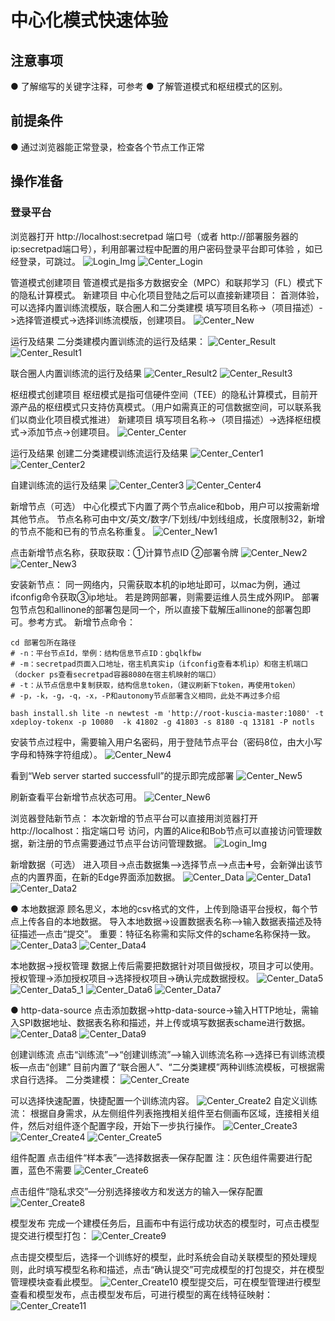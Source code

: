 # 中心化模式快速体验

## 注意事项
● 了解缩写的关键字注释，可参考
● 了解管道模式和枢纽模式的区别。
       
## 前提条件
● 通过浏览器能正常登录，检查各个节点工作正常
## 操作准备
### 登录平台
浏览器打开 http://localhost:secretpad 端口号（或者 http://部署服务器的ip:secretpad端口号），利用部署过程中配置的用户密码登录平台即可体验 ，如已经登录，可跳过。
![Login_Img](../imgs/login_img.png)
![Center_Login](../imgs/center_login1.png)

管道模式创建项目
管道模式是指多方数据安全（MPC）和联邦学习（FL）模式下的隐私计算模式。
新建项目
中心化项目登陆之后可以直接新建项目：
首测体验，可以选择内置训练流模版，联合圈人和二分类建模
填写项目名称->（项目描述）->选择管道模式->选择训练流模版，创建项目。
![Center_New](../imgs/center_new.png)

运行及结果
二分类建模内置训练流的运行及结果：
![Center_Result](../imgs/center_result.png)
![Center_Result1](../imgs/center_result1.png)

联合圈人内置训练流的运行及结果
![Center_Result2](../imgs/center_result2.png)
![Center_Result3](../imgs/center_result3.png)


枢纽模式创建项目
枢纽模式是指可信硬件空间（TEE）的隐私计算模式，目前开源产品的枢纽模式只支持仿真模式。（用户如需真正的可信数据空间，可以联系我们以商业化项目模式推进）
新建项目
填写项目名称->（项目描述）->选择枢纽模式->添加节点->创建项目。
![Center_Center](../imgs/center_center.png)

运行及结果
创建二分类建模训练流运行及结果
![Center_Center1](../imgs/center_center1.png)
![Center_Center2](../imgs/center_center2.png)


自建训练流的运行及结果
![Center_Center3](../imgs/center_center3.png)
![Center_Center4](../imgs/center_center4.png)


新增节点（可选）
中心化模式下内置了两个节点alice和bob，用户可以按需新增其他节点。
节点名称可由中文/英文/数字/下划线/中划线组成，长度限制32，新增的节点不能和已有的节点名称重复。
![Center_New1](../imgs/center_new1.png)

点击新增节点名称，获取获取：①计算节点ID ②部署令牌
![Center_New2](../imgs/center_new2.png)
![Center_New3](../imgs/center_new3.png)

安装新节点：
同一网络内，只需获取本机的ip地址即可，以mac为例，通过ifconfig命令获取③ip地址。
若是跨网部署，则需要运维人员生成外网IP。
部署包节点包和allinone的部署包是同一个，所以直接下载解压allinone的部署包即可。参考方式。
新增节点命令：
```shell
cd 部署包所在路径
# -n：平台节点Id，举例：结构信息节点ID：gbqlkfbw
# -m：secretpad页面入口地址，宿主机真实ip（ifconfig查看本机ip）和宿主机端口（docker ps查看secretpad容器8080在宿主机映射的端口）
# -t：从节点信息中复制获取，结构信息token，（建议刷新下token，再使用token）
# -p，-k，-g，-q，-x，-P和autonomy节点部署含义相同，此处不再过多介绍

bash install.sh lite -n newtest -m 'http://root-kuscia-master:1080' -t xdeploy-tokenx -p 10080  -k 41802 -g 41803 -s 8180 -q 13181 -P notls
```
安装节点过程中，需要输入用户名密码，用于登陆节点平台（密码8位，由大小写字母和特殊字符组成）。
![Center_New4](../imgs/center_new4.png)

看到“Web server started successfull”的提示即完成部署
![Center_New5](../imgs/center_new5.png)

刷新查看平台新增节点状态可用。
![Center_New6](../imgs/center_new6.png)

浏览器登陆新节点：
本次新增的节点平台可以直接用浏览器打开 http://localhost：指定端口号 访问，内置的Alice和Bob节点可以直接访问管理数据，新注册的节点需要通过节点平台访问管理数据。
![Login_Img](../imgs/login_img.png)

新增数据（可选）
进入项目->点击数据集—>选择节点—>点击➕号，会新弹出该节点的内置界面，在新的Edge界面添加数据。
![Center_Data](../imgs/center_data.png)
![Center_Data1](../imgs/center_data1.png)
![Center_Data2](../imgs/center_data2.png)

● 本地数据源
顾名思义，本地的csv格式的文件，上传到隐语平台授权，每个节点上传各自的本地数据。
导入本地数据->设置数据表名称—>输入数据表描述及特征描述—点击“提交”。
重要：特征名称需和实际文件的schame名称保持一致。
![Center_Data3](../imgs/center_data3.png)
![Center_Data4](../imgs/center_data4.png)

本地数据->授权管理
数据上传后需要把数据针对项目做授权，项目才可以使用。
授权管理->添加授权项目->选择授权项目->确认完成数据授权。
![Center_Data5](../imgs/center_data5.png)
![Center_Data5_1](../imgs/center_data5_1.png)
![Center_Data6](../imgs/center_data6.png)
![Center_Data7](../imgs/center_data7.png)


● http-data-source
点击添加数据->http-data-source->输入HTTP地址，需输入SPI数据地址、数据表名称和描述，并上传或填写数据表schame进行数据。
![Center_Data8](../imgs/center_data8.png)
![Center_Data9](../imgs/center_data9.png)


创建训练流
点击“训练流”—>“创建训练流”—>输入训练流名称—>选择已有训练流模板—点击“创建”
目前内置了“联合圈人”、“二分类建模”两种训练流模板，可根据需求自行选择。
二分类建模：
![Center_Create](../imgs/center_create.png)

可以选择快速配置，快捷配置一个训练流内容。
![Center_Create2](../imgs/center_create2.png)
 自定义训练流：
根据自身需求，从左侧组件列表拖拽相关组件至右侧画布区域，连接相关组件，然后对组件逐个配置字段，开始下一步执行操作。
![Center_Create3](../imgs/center_create3.png)
![Center_Create4](../imgs/center_create4.png)
![Center_Create5](../imgs/center_create5.png)

组件配置
点击组件“样本表”—选择数据表—保存配置
注：灰色组件需要进行配置，蓝色不需要
![Center_Create6](../imgs/center_create6.png)

点击组件“隐私求交”—分别选择接收方和发送方的输入—保存配置
![Center_Create8](../imgs/center_create8.png)

模型发布
完成一个建模任务后，且画布中有运行成功状态的模型时，可点击模型提交进行模型打包：
![Center_Create9](../imgs/center_create9.png)

点击提交模型后，选择一个训练好的模型，此时系统会自动关联模型的预处理规则，此时填写模型名称和描述，点击“确认提交”可完成模型的打包提交，并在模型管理模块查看此模型。
![Center_Create10](../imgs/center_create10.png)
模型提交后，可在模型管理进行模型查看和模型发布，点击模型发布后，可进行模型的离在线特征映射：
![Center_Create11](../imgs/center_create11.png)
